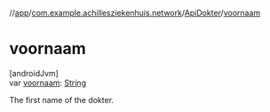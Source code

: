 //[app](../../../index.md)/[com.example.achillesziekenhuis.network](../index.md)/[ApiDokter](index.md)/[voornaam](voornaam.md)

# voornaam

[androidJvm]\
var [voornaam](voornaam.md): [String](https://kotlinlang.org/api/latest/jvm/stdlib/kotlin/-string/index.html)

The first name of the dokter.
